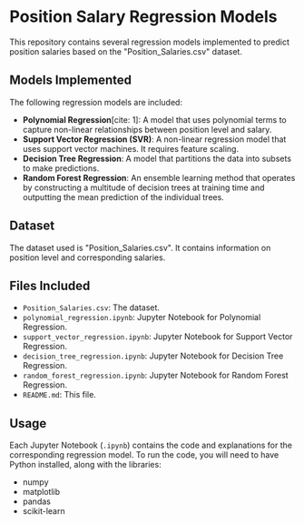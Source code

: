 ﻿# Position Salary Regression Models

This repository contains several regression models implemented to predict position salaries based on the "Position_Salaries.csv" dataset.

## Models Implemented

The following regression models are included:

- **Polynomial Regression**[cite: 1]: A model that uses polynomial terms to capture non-linear relationships between position level and salary.
- **Support Vector Regression (SVR)**: A non-linear regression model that uses support vector machines. It requires feature scaling.
- **Decision Tree Regression**: A model that partitions the data into subsets to make predictions.
- **Random Forest Regression**: An ensemble learning method that operates by constructing a multitude of decision trees at training time and outputting the mean prediction of the individual trees.

## Dataset

The dataset used is "Position_Salaries.csv". It contains information on position level and corresponding salaries.

## Files Included

- `Position_Salaries.csv`: The dataset.
- `polynomial_regression.ipynb`: Jupyter Notebook for Polynomial Regression.
- `support_vector_regression.ipynb`: Jupyter Notebook for Support Vector Regression.
- `decision_tree_regression.ipynb`: Jupyter Notebook for Decision Tree Regression.
- `random_forest_regression.ipynb`: Jupyter Notebook for Random Forest Regression.
- `README.md`: This file.

## Usage

Each Jupyter Notebook (`.ipynb`) contains the code and explanations for the corresponding regression model. To run the code, you will need to have Python installed, along with the libraries:

- numpy
- matplotlib
- pandas
- scikit-learn
